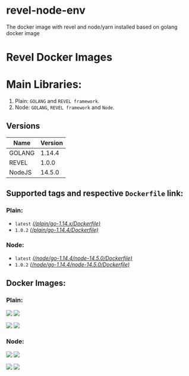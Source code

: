 # revel-node-env
The docker image with revel and node/yarn installed based on golang docker image
# Revel Docker Images

# Main Libraries:

1. Plain: `GOLANG` and `REVEL framework`.
2. Node: `GOLANG`, `REVEL framework` and `Node`.

## Versions
|Name|Version|
|-----|------|
|GOLANG|1.14.4|
|REVEL|1.0.0|
|NodeJS|14.5.0|


## Supported tags and respective `Dockerfile` link:

### Plain:

* `latest` _[(/plain/go-1.14.x/Dockerfile)](https://github.com/kangchengkun/revel-node-env/blob/master/plain/go-1.14.x/Dockerfile)_
* `1.0.2` _[(/plain/go-1.14.4/Dockerfile)](https://github.com/kangchengkun/revel-node-env/blob/master/plain/go-1.14.4/Dockerfile)_


### Node:

* `latest` _[(/node/go-1.14.4/node-14.5.0/Dockerfile)](https://github.com/kangchengkun/revel-node-env/blob/master/node/go-1.14.x/node-14.5.0/Dockerfile)_
* `1.0.2` _[(/node/go-1.14.4/node-14.5.0/Dockerfile)](https://github.com/kangchengkun/revel-node-env/blob/master/node/go-1.14.x/node-14.5.0/Dockerfile)_

## Docker Images:

### Plain:

[![](https://images.microbadger.com/badges/version/kangchengkun/revel:latest.svg)](http://microbadger.com/images/kangchengkun/revel:latest "Get your own version badge on microbadger.com")  [![](https://images.microbadger.com/badges/image/kangchengkun/revel:latest.svg)](http://microbadger.com/images/kangchengkun/revel:latest "Get your own image badge on microbadger.com")

[![](https://images.microbadger.com/badges/version/kangchengkun/revel:1.0.0.svg)](http://microbadger.com/images/kangchengkun/revel:1.0.0 "Get your own version badge on microbadger.com")  [![](https://images.microbadger.com/badges/image/kangchengkun/revel:1.0.0.svg)](http://microbadger.com/images/kangchengkun/revel:1.0.0 "Get your own image badge on microbadger.com")

### Node:

[![](https://images.microbadger.com/badges/version/kangchengkun/revel-node:latest.svg)](http://microbadger.com/images/kangchengkun/revel-node:latest "Get your own version badge on microbadger.com")  [![](https://images.microbadger.com/badges/image/kangchengkun/revel-node:latest.svg)](http://microbadger.com/images/kangchengkun/revel-node:latest "Get your own image badge on microbadger.com")

[![](https://images.microbadger.com/badges/version/kangchengkun/revel-node:1.0.0.svg)](http://microbadger.com/images/kangchengkun/revel-node:1.0.0 "Get your own version badge on microbadger.com")  [![](https://images.microbadger.com/badges/image/kangchengkun/revel-node:1.0.0.svg)](http://microbadger.com/images/kangchengkun/revel-node:1.0.0 "Get your own image badge on microbadger.com")